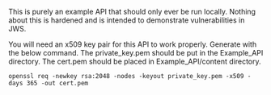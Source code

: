 This is purely an example API that should only ever be run locally. Nothing about this is hardened and is intended to demonstrate vulnerabilities in JWS.

You will need an x509 key pair for this API to work properly. Generate with the below command. 
    The private_key.pem should be put in the Example_API directory.
    The cert.pem should be placed in Example_API/content directory.

`openssl req -newkey rsa:2048 -nodes -keyout private_key.pem -x509 -days 365 -out cert.pem`